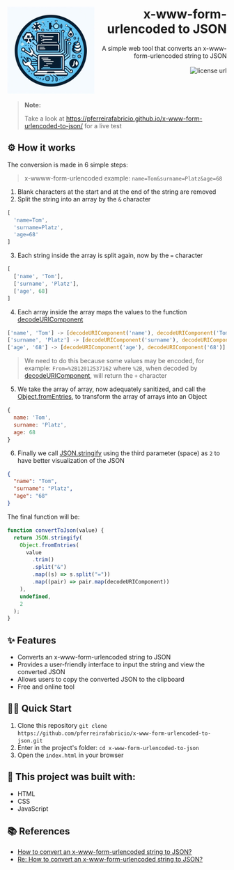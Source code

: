 <h1 align="right">
  <img src="assets/logo.jpeg" width="200px" align="left" />
  x-www-form-urlencoded to JSON
</h1>

<p align="right">
  A simple web tool that converts an x-www-form-urlencoded string to JSON
  <br><br>
  <a>
    <img alt="license url" src="https://img.shields.io/badge/license%20-MIT-1C1E26?style=for-the-badge&labelColor=091D33&color=1D72A8">
  </a>
</p>

<br>
<br>

> **Note:**
>
> Take a look at https://pferreirafabricio.github.io/x-www-form-urlencoded-to-json/ for a live test

## ⚙ How it works

The conversion is made in 6 simple steps:

> x-wwww-form-urlencoded example: `name=Tom&surname=Platz&age=68`

1. Blank characters at the start and at the end of the string are removed
2. Split the string into an array by the `&` character
```js
[
  'name=Tom',
  'surname=Platz',
  'age=68'
]
```
3. Each string inside the array is split again, now by the `=` character
```js
[
  ['name', 'Tom'],
  ['surname', 'Platz'],
  ['age', 68]
]
```
4. Each array inside the array maps the values to the function [decodeURIComponent](https://developer.mozilla.org/en-US/docs/Web/JavaScript/Reference/Global_Objects/decodeURIComponent)
```js
['name', 'Tom'] -> [decodeURIComponent('name'), decodeURIComponent('Tom')]
['surname', 'Platz'] -> [decodeURIComponent('surname'), decodeURIComponent('Platz')]
['age', '68'] -> [decodeURIComponent('age'), decodeURIComponent('68')]
```
> We need to do this because some values may be encoded, for example: `From=%2B12012537162` where `%2B`, when decoded by [decodeURIComponent](https://developer.mozilla.org/en-US/docs/Web/JavaScript/Reference/Global_Objects/decodeURIComponent), will return the `+` character
5. We take the array of array, now adequately sanitized, and call the [Object.fromEntries](https://developer.mozilla.org/en-US/docs/Web/JavaScript/Reference/Global_Objects/Object/fromEntries), to transform the array of arrays into an Object
```js
{
  name: 'Tom',
  surname: 'Platz',
  age: 68
}
```
6. Finally we call [JSON.stringify](https://developer.mozilla.org/en-US/docs/Web/JavaScript/Reference/Global_Objects/JSON/stringify) using the third parameter (space) as `2` to have better visualization of the JSON
```json
{
  "name": "Tom",
  "surname": "Platz",
  "age": "68"
}
```

The final function will be:
```js
function convertToJson(value) {
  return JSON.stringify(
    Object.fromEntries(
      value
        .trim()
        .split("&")
        .map((s) => s.split("="))
        .map((pair) => pair.map(decodeURIComponent))
    ),
    undefined,
    2
  );
}
```

## ✨ Features
- Converts an x-www-form-urlencoded string to JSON
- Provides a user-friendly interface to input the string and view the converted JSON
- Allows users to copy the converted JSON to the clipboard
- Free and online tool

## 🏄‍♂️ Quick Start
 1. Clone this repository `git clone https://github.com/pferreirafabricio/x-www-form-urlencoded-to-json.git`
 2. Enter in the project's folder: `cd x-www-form-urlencoded-to-json`
 3. Open the `index.html` in your browser

## :bricks: This project was built with: 
- HTML
- CSS
- JavaScript

## 📚 References
- [How to convert an x-www-form-urlencoded string to JSON?](https://stackoverflow.com/a/65512971/12542704)
- [Re: How to convert an x-www-form-urlencoded string to JSON?](https://community.broadcom.com/enterprisesoftware/communities/community-home/digestviewer/viewthread?GroupId=1255&MessageKey=417be054-5933-4f1f-b237-b3bca4570ae0&CommunityKey=0f580f5f-30a4-41de-a75c-e5f433325a18&tab=digestviewer)
